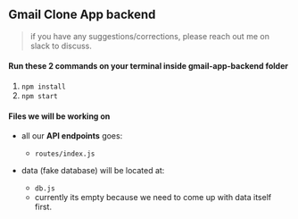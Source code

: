 ## Gmail Clone App backend

> if you have any suggestions/corrections, please reach out me on slack to discuss.

#### Run these 2 commands on your terminal inside **gmail-app-backend** folder

1.  `npm install`
2.  `npm start`

#### Files we will be working on

- all our **API endpoints** goes:

  - `routes/index.js`

- data (fake database) will be located at:
  - `db.js`
  - currently its empty because we need to come up with data itself first.
